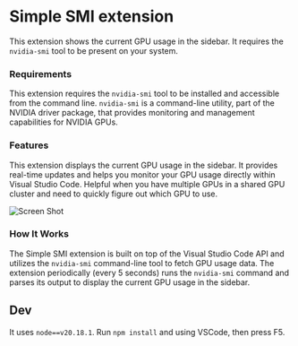 # Simple SMI extension

This extension shows the current GPU usage in the sidebar. It requires the `nvidia-smi` tool to be present on your system.

### Requirements

This extension requires the `nvidia-smi` tool to be installed and accessible from the command line. `nvidia-smi` is a command-line utility, part of the NVIDIA driver package, that provides monitoring and management capabilities for NVIDIA GPUs.


### Features

This extension displays the current GPU usage in the sidebar. It provides real-time updates and helps you monitor your GPU usage directly within Visual Studio Code. Helpful when you have multiple GPUs in a shared GPU cluster and need to quickly figure out which GPU to use.

![Screen Shot](https://raw.githubusercontent.com/cozek/simple-smi/refs/heads/main/media/snippet.PNG)

### How It Works

The Simple SMI extension is built on top of the Visual Studio Code API and utilizes the `nvidia-smi` command-line tool to fetch GPU usage data. The extension periodically (every 5 seconds) runs the `nvidia-smi` command and parses its output to display the current GPU usage in the sidebar.


## Dev

It uses `node==v20.18.1`. Run `npm install` and using VSCode, then press F5. 
